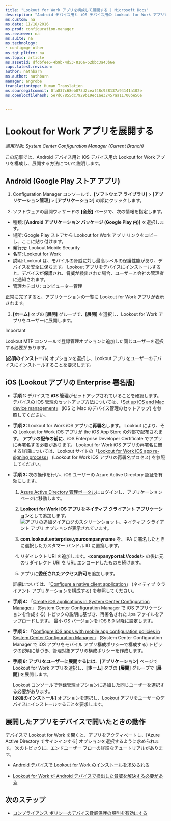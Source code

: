 ```yaml
---
title: "Lookout for Work アプリを構成して展開する | Microsoft Docs"
description: "Android デバイス用と iOS デバイス用の Lookout for Work アプリを構成し、展開する方法について説明します。"
ms.custom: na
ms.date: 11/18/2016
ms.prod: configuration-manager
ms.reviewer: na
ms.suite: na
ms.technology:
- configmgr-other
ms.tgt_pltfrm: na
ms.topic: article
ms.assetid: dfdbfee6-4b9b-4d53-816a-62bbc3a43b6e
caps.latest.revision: 
author: nathbarn
ms.author: nathbarn
manager: angrobe
translationtype: Human Translation
ms.sourcegitcommit: 0fa837c68eb073d2ceaf48c938137a94141a102e
ms.openlocfilehash: 5e7d67855dc7929b19ec1ae32457aa11700be56e


---
```

# <a name="deploy-lookout-for-work-apps"></a>Lookout for Work アプリを展開する

*適用対象: System Center Configuration Manager (Current Branch)*

この記事では、Android デバイス用と iOS デバイス用の Lookout for Work アプリを構成し、展開する方法について説明します。

## <a name="android-google-play-store-app"></a>Android (Google Play ストア アプリ)
1.  Configuration Manager コンソールで、**[ソフトウェア ライブラリ]** > **[アプリケーション管理]** > **[アプリケーション]** の順にクリックします。

2.  ソフトウェアの展開ウィザードの **[全般]** ページで、次の情報を指定します。
  * 種類: **[Android アプリケーション パッケージ (Google Play 内)]** を選択します。
  * 場所: Google Play ストアから Lookout for Work アプリ リンクをコピーし、ここに貼り付けます。
  * 発行元: Lookout Mobile Security
  * 名前: Lookout for Work
  * 説明: Lookout は、モバイルの脅威に対し最高レベルの保護性能があり、デバイスを安全に保ちます。 Lookout アプリをデバイスにインストールすると、デバイスが保護され、脅威が検出された場合、ユーザーと会社の管理者に通知されます。
  * 管理カテゴリ: コンピューター管理

  正常に完了すると、アプリケーションの一覧に Lookout for Work アプリが表示されます。

3.  **[ホーム]** タブの **[展開]** グループで、**[展開]** を選択し、Lookout for Work アプリをユーザーに展開します。
>[!IMPORTANT]
>Lookout MTP コンソールで登録管理オプションに追加した同じユーザーを選択する必要があります。

  **[必須のインストール]** オプションを選択し、Lookout アプリをユーザーのデバイスにインストールすることを要求します。

## <a name="ios-enterprise-signed-version-of-lookout-app"></a>iOS (Lookout アプリの Enterprise 署名版)

* **手順 1:** デバイスで **iOS 管理**がセットアップされていることを確認します。 デバイスの iOS 管理のセットアップ方法については、「[Set up iOS and Mac device management]()」 (iOS と Mac のデバイス管理のセットアップ) を参照してください。

* **手順 2:** Lookout for Work iOS アプリに**再署名**します。 Lookout により、その Lookout for Work iOS アプリが the iOS App Store の外部で配布されます。 **アプリの配布の前に**、iOS Enterprise Developer Certificate でアプリに再署名する必要があります。 Lookout for Work iOS アプリの再署名に関する詳細については、Lookout サイトの「[Lookout for Work iOS app re-signing process](https://personal.support.lookout.com/hc/en-us/articles/114094038714)」 (Lookout for Work iOS アプリの再署名プロセス) を参照してください。


* **手順 3:** 次の操作を行い、iOS ユーザーの Azure Active Directory 認証を有効にします。
  1.  [Azure Active Directory 管理ポータル](https://manage.windowsazure.com)にログインし、アプリケーション ページに移動します。
  2.  **Lookout for Work iOS アプリ**を**ネイティブ クライアント アプリケーション**として追加します。
  ![アプリの追加ダイアログのスクリーンショット。ネイティブ クライアント アプリ オプションが表示されています。](../media/aad-add-app.png)

  3. **com.lookout.enterprise.yourcompanyname** を、IPA に署名したときに選択したカスタマー バンドル ID に置換します。
  4.  リダイレクト URI を追加します。**&lt;companyportal://code/>** の後に元のリダイレクト URI を URL エンコードしたものを続けます。
  5.  アプリに**委任されたアクセス許可**を追加します。

  詳細については、「[Configure a native client application](https://azure.microsoft.com/en-us/documentation/articles/app-service-mobile-how-to-configure-active-directory-authentication/#optional-configure-a-native-client-application)」 (ネイティブ クライアント アプリケーションを構成する) を参照してください。


* **手順 4:** 「[Create iOS applications in System Center Configuration Manager](https://docs.microsoft.com/en-us/sccm/apps/get-started/creating-ios-applications)」 (System Center Configuration Manager で iOS アプリケーションを作成する) トピックの説明に基づき、再署名された .ipa ファイルをアップロードします。 最小 OS バージョンを iOS 8.0 以降に設定します。


* **手順 5:** 「[Configure iOS apps with mobile app configuration policies in System Center Configuration Manager](https://docs.microsoft.com/en-us/sccm/apps/deploy-use/configure-ios-apps-with-app-configuration-policies)」 (System Center Configuration Manager で iOS アプリをモバイル アプリ構成ポリシーで構成する) トピックの説明に基づき、管理対象アプリの構成ポリシーを作成します。


* **手順 6:** **アプリをユーザーに展開するには**、**[アプリケーション]** ページで Lookout for Work アプリを選択し、**[ホーム]** タブの **[展開]** グループで **[展開]** を展開します。

  Lookout コンソールで登録管理オプションに追加した同じユーザーを選択する必要があります。  
**[必須のインストール]** オプションを選択し、Lookout アプリをユーザーのデバイスにインストールすることを要求します。

## <a name="what-happens-when-the-deployed-app-is-opened-on-the-device"></a>展開したアプリをデバイスで開いたときの動作




デバイスで Lookout for Work を開くと、アプリをアクティベートし、[Azure Active Directory でサインインする] オプションを選択するように求められます。 次のトピックに、エンドユーザー フローの詳細なチュートリアルがあります。

* [Android デバイスで Lookout for Work のインストールを求められる](http://docs.microsoft.com/intune/enduser/you-are-prompted-to-install-lookout-for-work-android)

* [Lookout for Work が Android デバイスで検出した脅威を解決する必要がある](http://docs.microsoft.com/intune/enduser/you-need-to-resolve-a-threat-found-by-lookout-for-work-android)

## <a name="next-steps"></a>次のステップ
* [コンプライアンス ポリシーのデバイス脅威保護の規則を有効にする](enable-device-threat-protection-rule-compliance-policy.md)



<!--HONumber=Jan17_HO4-->


